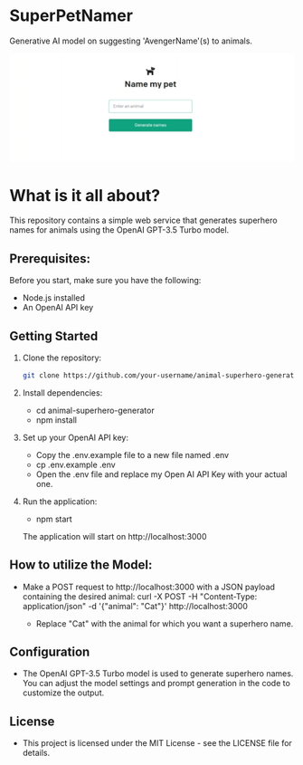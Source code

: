 # SuperPetNamer
Generative AI model on suggesting 'AvengerName'(s) to animals. 

![Large Language Model Application - SuperPetNamer UI Overview](https://github.com/arnab812/SuperPetNamer/blob/main/Large%20Language%20Model%20Application%20-%20SuperPetNamer.jpg)

# What is it all about? 
This repository contains a simple web service that generates superhero names for animals using the OpenAI GPT-3.5 Turbo model.

## Prerequisites: 

Before you start, make sure you have the following:

- Node.js installed
- An OpenAI API key

## Getting Started

1. Clone the repository:

   ```bash
   git clone https://github.com/your-username/animal-superhero-generator.git

2. Install dependencies:
   
   - cd animal-superhero-generator
   - npm install

3. Set up your OpenAI API key:
   - Copy the .env.example file to a new file named .env
   - cp .env.example .env
   - Open the .env file and replace my Open AI API Key with your actual one.

4. Run the application:
   - npm start
  
    The application will start on http://localhost:3000 

## How to utilize the Model: 
  - Make a POST request to http://localhost:3000 with a JSON payload containing the desired animal:
    curl -X POST -H "Content-Type: application/json" -d '{"animal": "Cat"}' http://localhost:3000

    * Replace "Cat" with the animal for which you want a superhero name.

## Configuration
  - The OpenAI GPT-3.5 Turbo model is used to generate superhero names. You can adjust the model settings and prompt generation in the code to customize the output.

## License
  - This project is licensed under the MIT License - see the LICENSE file for details.
